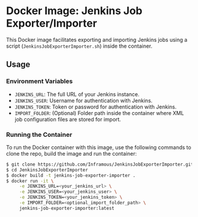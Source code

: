 # Docker Image: Jenkins Job Exporter/Importer

This Docker image facilitates exporting and importing Jenkins jobs using a script (`JenkinsJobExporterImporter.sh`) inside the container.

## Usage

### Environment Variables

- `JENKINS_URL`: The full URL of your Jenkins instance.
- `JENKINS_USER`: Username for authentication with Jenkins.
- `JENKINS_TOKEN`: Token or password for authentication with Jenkins.
- `IMPORT_FOLDER`: (Optional) Folder path inside the container where XML job configuration files are stored for import.

### Running the Container

To run the Docker container with this image, use the following commands to clone the repo, build the image and run the container:

```bash
$ git clone https://github.com/Inframous/JenkinsJobExporterImporter.git
$ cd JenkinsJobExporterImporter
$ docker build -t jenkins-job-exporter-importer .
$ docker run -it \
     -e JENKINS_URL=<your_jenkins_url> \
     -e JENKINS_USER=<your_jenkins_user> \
     -e JENKINS_TOKEN=<your_jenkins_token> \
     -e IMPORT_FOLDER=<optional_import_folder_path> \
     jenkins-job-exporter-importer:latest
